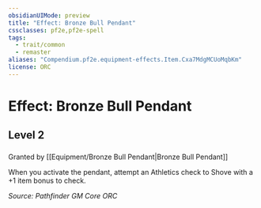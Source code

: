 ```yaml
---
obsidianUIMode: preview
title: "Effect: Bronze Bull Pendant"
cssclasses: pf2e,pf2e-spell
tags:
  - trait/common
  - remaster
aliases: "Compendium.pf2e.equipment-effects.Item.Cxa7MdgMCUoMqbKm"
license: ORC
---
```

# Effect: Bronze Bull Pendant
## Level 2
### 






Granted by [[Equipment/Bronze Bull Pendant|Bronze Bull Pendant]]

When you activate the pendant, attempt an Athletics check to Shove with a +1 item bonus to check.

*Source: Pathfinder GM Core*
*ORC*
